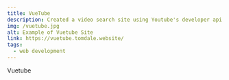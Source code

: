 ```yaml
---
title: VueTube
description: Created a video search site using Youtube's developer api using Vue.js.
img: /vuetube.jpg
alt: Example of Vuetube Site
link: https://vuetube.tomdale.website/
tags: 
  - web development
---
```


Vuetube